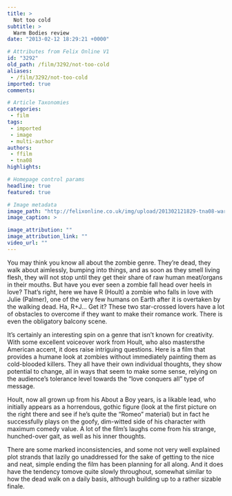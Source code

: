 ```yaml
---
title: >
  Not too cold
subtitle: >
  Warm Bodies review
date: "2013-02-12 18:29:21 +0000"

# Attributes from Felix Online V1
id: "3292"
old_path: /film/3292/not-too-cold
aliases:
 - /film/3292/not-too-cold
imported: true
comments:

# Article Taxonomies
categories:
 - film
tags:
 - imported
 - image
 - multi-author
authors:
 - ffilm
 - tna08
highlights:

# Homepage control params
headline: true
featured: true

# Image metadata
image_path: "http://felixonline.co.uk/img/upload/201302121829-tna08-warm-bodies.jpg"
image_caption: >

image_attribution: ""
image_attribution_link: ""
video_url: ""
---
```


You may think you know all about the zombie genre. They’re dead, they walk about aimlessly, bumping into things, and as soon as they smell living flesh, they will not stop until they get their share of raw human meat/organs in their mouths. But have you ever seen a zombie fall head over heels in love?
 That’s right, here we have R (Hoult) a zombie who falls in love with Julie (Palmer), one of the very few humans on Earth after it is overtaken by the walking dead. Ha, R+J... Get it? These two star-crossed lovers have a lot of obstacles to overcome if they want to make their romance work. There is even the obligatory balcony scene.

It’s certainly an interesting spin on a genre that isn’t known for creativity. With some excellent voiceover work from Hoult, who also mastersthe American accent, it does raise intriguing questions. Here is a film that provides a humane look at zombies without immediately painting them as cold-blooded killers. They all have their own individual thoughts, they show potential to change, all in ways that seem to make some sense, relying on the audience’s tolerance level towards the “love conquers all” type of message.

Hoult, now all grown up from his About a Boy years, is a likable lead, who initially appears as a horrendous, gothic figure (look at the first picture on the right there and see if he’s quite the “Romeo” material) but in fact he successfully plays on the goofy, dim-witted side of his character with maximum comedy value. A lot of the film’s laughs come from his strange, hunched-over gait, as well as his inner thoughts.

There are some marked inconsistencies, and some not very well explained plot strands that lazily go unaddressed for the sake of getting to the nice and neat, simple ending the film has been planning for all along. And it does have the tendency tomove quite slowly throughout, somewhat similar to how the dead walk on a daily basis, although building up to a rather sizable finale.
